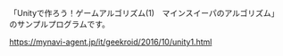 「Unityで作ろう！ゲームアルゴリズム(1)　マインスイーパのアルゴリズム」  
のサンプルプログラムです。  
  
https://mynavi-agent.jp/it/geekroid/2016/10/unity1.html

